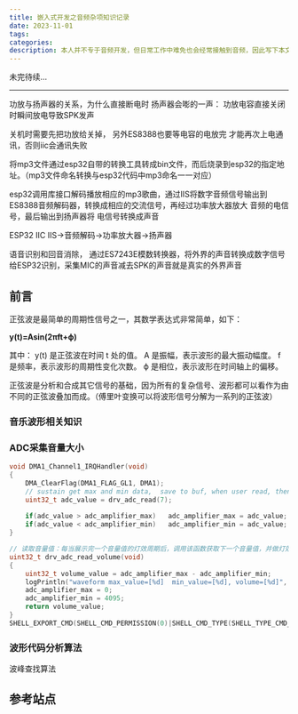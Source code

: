 ```yaml
---
title: 嵌入式开发之音频杂项知识记录
date: 2023-11-01
tags:
categories:
description: 本人并不专于音频开发，但日常工作中难免也会经常接触到音频，因此写下本文记录嵌入式与其相关的基础知识，包括但不限于音频采集、播放、编解码、频谱分析、编码开发应用等方面，便于理清其基本概念及开发思路。
---
```



未完待续...

---


功放与扬声器的关系，为什么直接断电时 扬声器会嘭的一声： 功放电容直接关闭时瞬间放电导致SPK发声

关机时需要先把功放给关掉，  另外ES8388也要等电容的电放完 才能再次上电通讯，否则iic会通讯失败

将mp3文件通过esp32自带的转换工具转成bin文件，而后烧录到esp32的指定地址。（mp3文件命名转换与esp32代码中mp3命名一一对应） 

esp32调用库接口解码播放相应的mp3歌曲，通过IIS将数字音频信号输出到ES8388音频解码器，转换成相应的交流信号，再经过功率放大器放大 音频的电信号，最后输出到扬声器将 电信号转换成声音

ESP32 IIC IIS->音频解码->功率放大器->扬声器

语音识别和回音消除，  通过ES7243E模数转换器，将外界的声音转换成数字信号给ESP32识别，采集MIC的声音减去SPK的声音就是真实的外界声音



## 前言

正弦波是最简单的周期性信号之一，其数学表达式非常简单，如下：

**y(t)=Asin(2πft+ϕ)**

其中：
y(t) 是正弦波在时间 t 处的值。
A 是振幅，表示波形的最大振动幅度。
f 是频率，表示波形的周期性变化次数。
ϕ 是相位，表示波形在时间轴上的偏移。

正弦波是分析和合成其它信号的基础，因为所有的复杂信号、波形都可以看作为由不同的正弦波叠加而成。（傅里叶变换可以将波形信号分解为一系列的正弦波）



### 音乐波形相关知识


### ADC采集音量大小

```c
void DMA1_Channel1_IRQHandler(void)
{
    DMA_ClearFlag(DMA1_FLAG_GL1, DMA1);
    // sustain get max and min data,  save to buf, when user read, then empty it
    uint32_t adc_value = drv_adc_read(7);
    
    if(adc_value > adc_amplifier_max)   adc_amplifier_max = adc_value;
    if(adc_value < adc_amplifier_min)   adc_amplifier_min = adc_value;
}

// 读取音量值：每当展示完一个音量值的灯效周期后，调用该函数获取下一个音量值，并做灯效展示
uint32_t drv_adc_read_volume(void)
{
    uint32_t volume_value = adc_amplifier_max - adc_amplifier_min;
    logPrintln("waveform max_value=[%d]  min_value=[%d], volume=[%d]", adc_amplifier_max, adc_amplifier_min, volume_value);
    adc_amplifier_max = 0;
    adc_amplifier_min = 4095;
    return volume_value;
}
SHELL_EXPORT_CMD(SHELL_CMD_PERMISSION(0)|SHELL_CMD_TYPE(SHELL_TYPE_CMD_FUNC)|SHELL_CMD_DISABLE_RETURN, drv_adc_read_volume, drv_adc_read_volume, drv_adc_read_volume);

```


### 波形代码分析算法

波峰查找算法



## 参考站点








